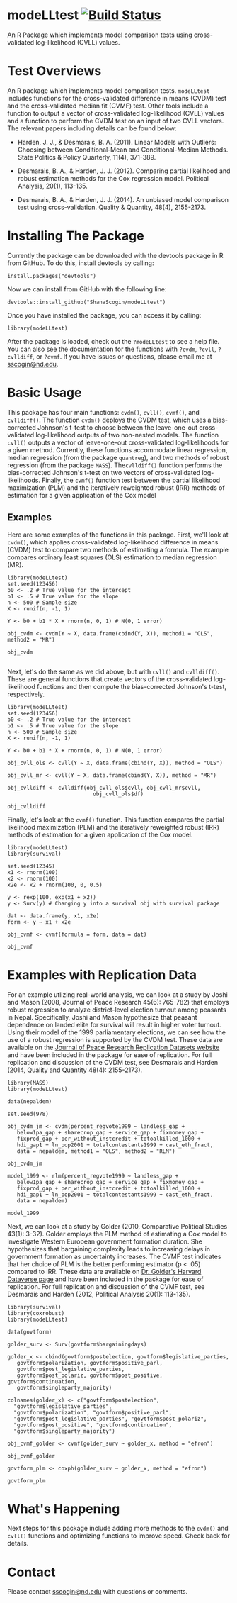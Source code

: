 # modeLLtest [![Build Status](https://travis-ci.com/ShanaScogin/modeLLtest.svg?branch=master)](https://travis-ci.com/ShanaScogin/modeLLtest)
An R Package which implements model comparison tests using cross-validated log-likelihood (CVLL) values. 

# Test Overviews
An R package which implements model comparison tests. `modeLLtest` includes functions for the cross-validated difference in means (CVDM) test and the cross-validated median fit (CVMF) test. Other tools include a function to output a vector of cross-validated log-likelihood (CVLL) values and a function to perform the CVDM test on an input of two CVLL vectors. The relevant papers including details can be found below:

* Harden, J. J., & Desmarais, B. A. (2011). Linear Models with Outliers: Choosing between Conditional-Mean and Conditional-Median Methods. State Politics & Policy Quarterly, 11(4), 371-389.

* Desmarais, B. A., & Harden, J. J. (2012). Comparing partial likelihood and robust estimation methods for the Cox regression model. Political Analysis, 20(1), 113-135.

* Desmarais, B. A., & Harden, J. J. (2014). An unbiased model comparison test using cross-validation. Quality & Quantity, 48(4), 2155-2173.

# Installing The Package
Currently the package can be downloaded with the devtools package in R from GitHub. To do this, install devtools by calling:

```
install.packages("devtools")
```

Now we can install from GitHub with the following line:

```
devtools::install_github("ShanaScogin/modeLLtest")
```

Once you have installed the package, you can access it by calling:

```
library(modeLLtest)
```

After the package is loaded, check out the `?modeLLtest` to see a help file. You can also see the documentation for the functions with `?cvdm`, `?cvll`, `?cvlldiff`, or `?cvmf`. If you have issues or questions, please email me at sscogin@nd.edu.

# Basic Usage
This package has four main functions: `cvdm()`, `cvll()`, `cvmf()`, and `cvlldiff()`. The function `cvdm()` deploys the CVDM test, which uses a bias-corrected Johnson's t-test to choose between the leave-one-out cross-validated log-likelihood outputs of two non-nested models. The function `cvll()` outputs a vector of leave-one-out cross-validated log-likelihoods for a given method. Currently, these functions accommodate linear regression, median regression (from the package `quantreg`), and two methods of robust regression (from the package `MASS`). The`cvlldiff()` function performs the bias-corrected Johnson's t-test on two vectors of cross-validated log-likelihoods. Finally, the `cvmf()` function test between the partial likelihood maximization (PLM) and the iteratively reweighted robust (IRR) methods of estimation for a given application of the Cox model

## Examples
Here are some examples of the functions in this package. First, we'll look at `cvdm()`, which applies cross-validated log-likelihood difference in means (CVDM) test to compare two methods of estimating a formula. The example compares ordinary least squares (OLS) estimation to median regression (MR).

```
library(modeLLtest)
set.seed(123456)
b0 <- .2 # True value for the intercept
b1 <- .5 # True value for the slope
n <- 500 # Sample size
X <- runif(n, -1, 1)

Y <- b0 + b1 * X + rnorm(n, 0, 1) # N(0, 1 error)

obj_cvdm <- cvdm(Y ~ X, data.frame(cbind(Y, X)), method1 = "OLS", method2 = "MR")

obj_cvdm
  
```

Next, let's do the same as we did above, but with `cvll()` and `cvlldiff()`. These are general functions that create vectors of the cross-validated log-likelihood functions and then compute the bias-corrected Johnson's t-test, respectively.

```
library(modeLLtest)
set.seed(123456)
b0 <- .2 # True value for the intercept
b1 <- .5 # True value for the slope
n <- 500 # Sample size
X <- runif(n, -1, 1)

Y <- b0 + b1 * X + rnorm(n, 0, 1) # N(0, 1 error)

obj_cvll_ols <- cvll(Y ~ X, data.frame(cbind(Y, X)), method = "OLS")

obj_cvll_mr <- cvll(Y ~ X, data.frame(cbind(Y, X)), method = "MR")

obj_cvlldiff <- cvlldiff(obj_cvll_ols$cvll, obj_cvll_mr$cvll,
                           obj_cvll_ols$df)

obj_cvlldiff
```

Finally, let's look at the `cvmf()` function. This function compares the partial likelihood maximization (PLM) and the iteratively reweighted robust (IRR) methods of estimation for a given application of the Cox model.

```
library(modeLLtest)
library(survival)

set.seed(12345)
x1 <- rnorm(100) 
x2 <- rnorm(100)
x2e <- x2 + rnorm(100, 0, 0.5)

y <- rexp(100, exp(x1 + x2))
y <- Surv(y) # Changing y into a survival obj with survival package

dat <- data.frame(y, x1, x2e)
form <- y ~ x1 + x2e

obj_cvmf <- cvmf(formula = form, data = dat)

obj_cvmf
```

# Examples with Replication Data
For an example utlizing real-world analysis, we can look at a study by Joshi and Mason (2008, Journal of Peace Research 45(6): 765-782) that employs robust regression to analyze district-level election turnout among peasants in Nepal. Specifically, Joshi and Mason hypothesize that peasant dependence on landed elite for survival will result in higher voter turnout. Using their model of the 1999 parliamentary elections, we can see how the use of a robust regression is supported by the CVDM test. These data are available on the [Journal of Peace Research Replication Datasets website](https://www.prio.org/JPR/Datasets/) and have been included in the package for ease of replication. For full replication and discussion of the CVDM test, see Desmarais and Harden (2014, Quality and Quantity 48(4): 2155-2173).

```
library(MASS)
library(modeLLtest)

data(nepaldem)

set.seed(978)

obj_cvdm_jm <- cvdm(percent_regvote1999 ~ landless_gap +
   below1pa_gap + sharecrop_gap + service_gap + fixmoney_gap +
   fixprod_gap + per_without_instcredit + totoalkilled_1000 +
   hdi_gap1 + ln_pop2001 + totalcontestants1999 + cast_eth_fract,
   data = nepaldem, method1 = "OLS", method2 = "RLM")
   
obj_cvdm_jm

model_1999 <- rlm(percent_regvote1999 ~ landless_gap +
   below1pa_gap + sharecrop_gap + service_gap + fixmoney_gap +
   fixprod_gap + per_without_instcredit + totoalkilled_1000 +
   hdi_gap1 + ln_pop2001 + totalcontestants1999 + cast_eth_fract,
   data = nepaldem)

model_1999
```

Next, we can look at a study by Golder (2010, Comparative Political Studies 43(1): 3-32). Golder employs the PLM method of estimating a Cox model to investigate Western European government formation duration. She hypothesizes that bargaining complexity leads to increasing delays in government formation as uncertainty increases. The CVMF test indicates that her choice of PLM is the better performing estimator (p < .05) compared to IRR. These data are available on [Dr. Golder's Harvard Dataverse page](https://dataverse.harvard.edu/dataset.xhtml?persistentId=doi:10.7910/DVN/BUWZBA) and have been included in the package for ease of replication. For full replication and discussion of the CVMF test, see Desmarais and Harden (2012, Political Analysis 20(1): 113-135).

```
library(survival)
library(coxrobust)
library(modeLLtest)

data(govtform)

golder_surv <- Surv(govtform$bargainingdays)

golder_x <- cbind(govtform$postelection, govtform$legislative_parties,
   govtform$polarization, govtform$positive_parl,
   govtform$post_legislative_parties,
   govtform$post_polariz, govtform$post_positive, govtform$continuation,
   govtform$singleparty_majority)
   
colnames(golder_x) <- c("govtform$postelection",
  "govtform$legislative_parties",
  "govtform$polarization", "govtform$positive_parl",
  "govtform$post_legislative_parties", "govtform$post_polariz",
  "govtform$post_positive", "govtform$continuation",
  "govtform$singleparty_majority")
  
obj_cvmf_golder <- cvmf(golder_surv ~ golder_x, method = "efron")
   
obj_cvmf_golder
  
govtform_plm <- coxph(golder_surv ~ golder_x, method = "efron")

govtform_plm
```

# What's Happening
Next steps for this package include adding more methods to the `cvdm()` and `cvll()` functions and optimizing functions to improve speed. Check back for details. 

# Contact
Please contact sscogin@nd.edu with questions or comments.
